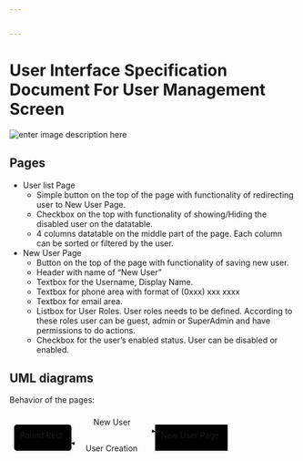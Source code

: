 ```yaml
---


---
```


<h1 id="user-interface-specification-document-for-user-management-screen">User Interface Specification Document For User Management Screen</h1>
<p><img src="https://lists.office.com/Images/969df1bb-97b6-44ef-9108-dc18a5fd96c2/298428f6-6729-4501-a9de-dcaf554877fe/T1RGZ5H7YQMWKPQXFLFIUG5UQ1/c2f1cb7e-5022-433a-93a2-1ac0b6ec1015" alt="enter image description here"></p>
<h2 id="pages">Pages</h2>
<ul>
<li>User list Page
<ul>
<li>Simple button on the top of the page with functionality of redirecting user to New User Page.</li>
<li>Checkbox on the top with functionality of showing/Hiding the disabled user on the datatable.</li>
<li>4 columns datatable on the middle part of the page. Each column can be sorted or filtered by the user.</li>
</ul>
</li>
<li>New User Page
<ul>
<li>Button on the top of the page with functionality of saving new user.</li>
<li>Header with name of “New User”</li>
<li>Textbox for the Username, Display Name.</li>
<li>Textbox for phone area with format of (0xxx) xxx xxxx</li>
<li>Textbox for email area.</li>
<li>Listbox for User Roles. User roles needs to be defined. According to these roles user can be guest, admin or SuperAdmin and have permissions to do actions.</li>
<li>Checkbox for the user’s enabled status. User can be disabled or enabled.</li>
</ul>
</li>
</ul>
<h2 id="uml-diagrams">UML diagrams</h2>
<p>Behavior of the pages:</p>
<div class="mermaid"><svg xmlns="http://www.w3.org/2000/svg" id="mermaid-svg-IqsXuVSqK5AD36hR" width="100%" style="max-width: 391.515625px;" viewBox="0 0 391.515625 88"><g transform="translate(-12, -12)"><g class="output"><g class="clusters"></g><g class="edgePaths"><g class="edgePath" style="opacity: 1;"><path class="path" d="M120.8125,46.6463283958399L194.3515625,33L267.890625,45.31437347136113" marker-end="url(#arrowhead1279)" style="fill:none"></path><defs><marker id="arrowhead1279" viewBox="0 0 10 10" refX="9" refY="5" markerUnits="strokeWidth" markerWidth="8" markerHeight="6" orient="auto"><path d="M 0 0 L 10 5 L 0 10 z" class="arrowheadPath" style="stroke-width: 1; stroke-dasharray: 1, 0;"></path></marker></defs></g><g class="edgePath" style="opacity: 1;"><path class="path" d="M267.890625,66.68562652863888L194.3515625,79L120.8125,65.3536716041601" marker-end="url(#arrowhead1280)" style="fill:none"></path><defs><marker id="arrowhead1280" viewBox="0 0 10 10" refX="9" refY="5" markerUnits="strokeWidth" markerWidth="8" markerHeight="6" orient="auto"><path d="M 0 0 L 10 5 L 0 10 z" class="arrowheadPath" style="stroke-width: 1; stroke-dasharray: 1, 0;"></path></marker></defs></g></g><g class="edgeLabels"><g class="edgeLabel" transform="translate(194.3515625,33)" style="opacity: 1;"><g transform="translate(-34.796875,-13)" class="label"><foreignObject width="69.59375" height="26"><div xmlns="http://www.w3.org/1999/xhtml" style="display: inline-block; white-space: nowrap;"><span class="edgeLabel">New User</span></div></foreignObject></g></g><g class="edgeLabel" transform="translate(194.3515625,79)" style="opacity: 1;"><g transform="translate(-48.5390625,-13)" class="label"><foreignObject width="97.078125" height="26"><div xmlns="http://www.w3.org/1999/xhtml" style="display: inline-block; white-space: nowrap;"><span class="edgeLabel">User Creation</span></div></foreignObject></g></g></g><g class="nodes"><g class="node" id="A" transform="translate(70.40625,56)" style="opacity: 1;"><rect rx="5" ry="5" x="-50.40625" y="-23" width="100.8125" height="46"></rect><g class="label" transform="translate(0,0)"><g transform="translate(-40.40625,-13)"><foreignObject width="80.8125" height="26"><div xmlns="http://www.w3.org/1999/xhtml" style="display: inline-block; white-space: nowrap;">Round Rect</div></foreignObject></g></g></g><g class="node" id="B" transform="translate(331.703125,56)" style="opacity: 1;"><rect rx="0" ry="0" x="-63.8125" y="-23" width="127.625" height="46"></rect><g class="label" transform="translate(0,0)"><g transform="translate(-53.8125,-13)"><foreignObject width="107.625" height="26"><div xmlns="http://www.w3.org/1999/xhtml" style="display: inline-block; white-space: nowrap;">New User Page</div></foreignObject></g></g></g></g></g></g></svg></div>

